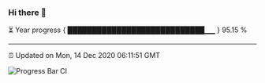 ### Hi there 👋

⏳ Year progress { ████████████████████████████▁▁ } 95.15 %

---

⏰ Updated on Mon, 14 Dec 2020 06:11:51 GMT

![Progress Bar CI](https://github.com/liununu/liununu/workflows/Progress%20Bar%20CI/badge.svg)
